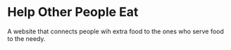 # Help Other People Eat 
 A website that connects people wih extra food to the ones who serve food to the needy.
